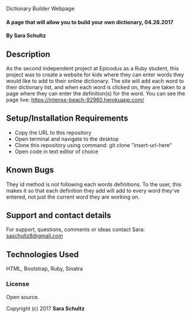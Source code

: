 Dictionary Builder Webpage

#### A page that will allow you to build your own dictionary, 04.28.2017

#### By Sara Schultz

## Description

As the second independent project at Epicodus as a Ruby student, this project was to create a website for kids where they can enter words they would like to add to their online dictionary. The site will add each word to their dictionary list, and when each word is clicked on, they are taken to a page where they can enter the definition(s) for the word. You can see the page live: https://intense-beach-92960.herokuapp.com/

## Setup/Installation Requirements

* Copy the URL to this repository
* Open terminal and navigate to the desktop
* Clone this repository using command: git clone "insert-url-here"
* Open code in text editor of choice

## Known Bugs

They id method is not following each words definitions. To the user, this makes it so that each definition they add will add to every word they've entered, not just the current word they are working on.

## Support and contact details

For support, questions, comments or ideas contact Sara: saschultz8@gmail.com

## Technologies Used

HTML, Bootstrap, Ruby, Sinatra

### License

Open source.

Copyright (c) 2017 **Sara Schultz**
